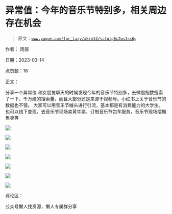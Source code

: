 # 异常值：今年的音乐节特别多，相关周边存在机会

> 原文：[`www.yuque.com/for_lazy/xkrm14/sctutp6c2ws1ss6g`](https://www.yuque.com/for_lazy/xkrm14/sctutp6c2ws1ss6g)



作者： 雨辰



日期：2023-03-14



点赞数：18



正文：



分享一个异常值 和女朋友聊天的时候发现今年的音乐节特别多，去微信指数搜索了一下，千万级的搜索量，而且大部分还是来源于视频号。小红书上关于音乐节的数据也不错。 大家可以用音乐节噱头进行引流，基本都是有消费能力的大学生。 也可以线下变现，去音乐节现场卖黄牛票，订制音乐节包车服务，音乐节现场摆摊售卖等



![](img/2f956dde1ddfcce1f239c849fa2feb69.png)  

![](img/1fabb1390c52390eb1d0c2b9a106846f.png)



![](img/321857a9e0b439a7d80cbc12ac0c6cf2.png)



![](img/281f1dce5ed5e61fd9552b9c6248d6b6.png)



![](img/a38e48380b349e44f87f370ad8b95a15.png)



![](img/8d4551a4646436107a0a67504a9952af.png)



![](img/0107a8c8cba68ed13333ff80a2e7c70f.png)



评论区：



公众号懒人找资源，懒人专属群分享

</ne-p>